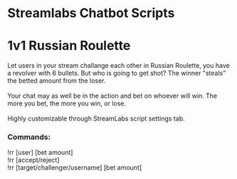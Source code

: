 # Streamlabs Chatbot Scripts 
# 1v1 Russian Roulette
Let users in your stream challange each other in Russian Roulette, you have a revolver with 6 bullets. But who is going to get shot? The winner "steals" the betted amount from the loser.<br><br>
Your chat may as well be in the action and bet on whoever will win. The more you bet, the more you win, or lose. <br><br>
Highly customizable through StreamLabs script settings tab.

### Commands:
!rr [user] [bet amount] <br>
!rr [accept/reject] <br>
!rr [target/challenger/username] [bet amount]

